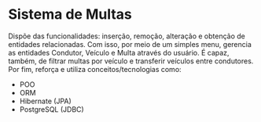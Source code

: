 # Sistema de Multas

Dispõe das funcionalidades: inserção, remoção, alteração e obtenção de entidades relacionadas. Com isso, por meio de um simples menu, gerencia as entidades Condutor, Veículo e Multa através do usuário. É capaz, também, de filtrar multas por veículo e transferir veículos entre condutores. Por fim, reforça e utiliza conceitos/tecnologias como:

* POO
* ORM
* Hibernate (JPA)
* PostgreSQL (JDBC)
